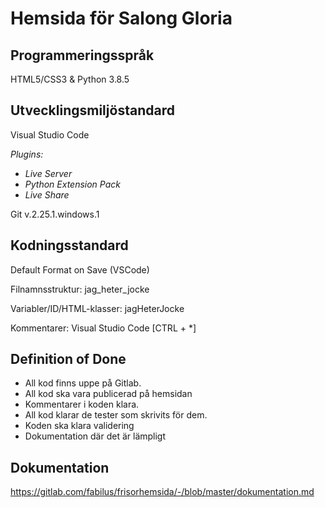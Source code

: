 # Hemsida för Salong Gloria

## Programmeringsspråk

HTML5/CSS3 & Python 3.8.5

## Utvecklingsmiljöstandard

Visual Studio Code

*Plugins:*
- *Live Server*
- *Python Extension Pack*
- *Live Share*

Git v.2.25.1.windows.1

## Kodningsstandard

Default Format on Save (VSCode)

Filnamnsstruktur: jag_heter_jocke

Variabler/ID/HTML-klasser: jagHeterJocke

Kommentarer: Visual Studio Code [CTRL + *]

## Definition of Done

- All kod finns uppe på Gitlab.
- All kod ska vara publicerad på hemsidan
- Kommentarer i koden klara.
- All kod klarar de tester som skrivits för dem.
- Koden ska klara validering
- Dokumentation där det är lämpligt

## Dokumentation

https://gitlab.com/fabilus/frisorhemsida/-/blob/master/dokumentation.md